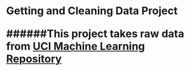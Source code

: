 
<h1> Getting and Cleaning Data Project

######This project takes raw data from [UCI Machine Learning Repository](http://archive.ics.uci.edu/ml/datasets/Human+Activity+Recognition+Using+Smartphones)
